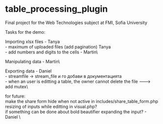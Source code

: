 # table_processing_plugin
Final project for the Web Technologies subject at FMI, Sofia University

Tasks for the demo:

Importing xlsx files - Tanya\
	- maximum of uploaded files (add pagination) Tanya\
	- add numbers and digits to the cells - Martin\
	
Manipulating data - Martin\

Exporting data - Daniel\
	- streamfile -> stream_file и го добави в документацията\
	- when an user is editting a table, the owner cannot delete the file ---> add mutex\

for future:\
make the share form hide when not active in includes/share_table_form.php\
resizing of inputs while editting in visual.php?\
if something can be done about bold beautifier expanding the input? - Daniel \
